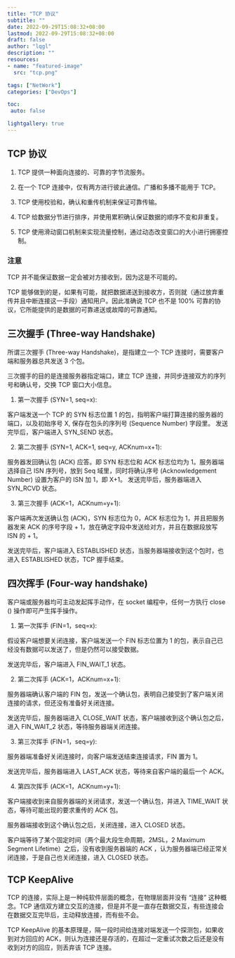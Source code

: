 ```yaml
---
title: "TCP 协议"
subtitle: ""
date: 2022-09-29T15:08:32+08:00
lastmod: 2022-09-29T15:08:32+08:00
draft: false
author: "lqgl"
description: ""
resources:
- name: "featured-image"
  src: "tcp.png"

tags: ["NetWork"]
categories: ["DevOps"]

toc:
 auto: false

lightgallery: true
---
```

## TCP 协议
1. TCP 提供一种面向连接的、可靠的字节流服务。

2. 在一个 TCP 连接中，仅有两方进行彼此通信。广播和多播不能用于 TCP。

3. TCP 使用校验和，确认和重传机制来保证可靠传输。

4. TCP 给数据分节进行排序，并使用累积确认保证数据的顺序不变和非重复。

5. TCP 使用滑动窗口机制来实现流量控制，通过动态改变窗口的大小进行拥塞控制。
### 注意
TCP 并不能保证数据一定会被对方接收到，因为这是不可能的。

TCP 能够做到的是，如果有可能，就把数据递送到接收方，否则就（通过放弃重传并且中断连接这一手段）通知用户。因此准确说 TCP 也不是 100% 可靠的协议，它所能提供的是数据的可靠递送或故障的可靠通知。

## 三次握手 (Three-way Handshake)
所谓三次握手 (Three-way Handshake)，是指建立一个 TCP 连接时，需要客户端和服务器总共发送 3 个包。

三次握手的目的是连接服务器指定端口，建立 TCP 连接，并同步连接双方的序列号和确认号，交换 TCP 窗口大小信息。

1. 第一次握手 (SYN=1, seq=x):

客户端发送一个 TCP 的 SYN 标志位置 1 的包，指明客户端打算连接的服务器的端口，以及初始序号 X, 保存在包头的序列号 (Sequence Number) 字段里。
发送完毕后，客户端进入 SYN_SEND 状态。

2. 第二次握手 (SYN=1, ACK=1, seq=y, ACKnum=x+1):

服务器发回确认包 (ACK) 应答。即 SYN 标志位和 ACK 标志位均为 1。服务器端选择自己 ISN 序列号，放到 Seq 域里，同时将确认序号 (Acknowledgement Number) 设置为客户的 ISN 加 1，即 X+1。 发送完毕后，服务器端进入 SYN_RCVD 状态。

3. 第三次握手 (ACK=1，ACKnum=y+1):

客户端再次发送确认包 (ACK)，SYN 标志位为 0，ACK 标志位为 1，并且把服务器发来 ACK 的序号字段 + 1，放在确定字段中发送给对方，并且在数据段放写 ISN 的 + 1。

发送完毕后，客户端进入 ESTABLISHED 状态，当服务器端接收到这个包时，也进入 ESTABLISHED 状态，TCP 握手结束。

## 四次挥手 (Four-way handshake)
客户端或服务器均可主动发起挥手动作，在 socket 编程中，任何一方执行 close () 操作即可产生挥手操作。

1. 第一次挥手 (FIN=1，seq=x):

假设客户端想要关闭连接，客户端发送一个 FIN 标志位置为 1 的包，表示自己已经没有数据可以发送了，但是仍然可以接受数据。

发送完毕后，客户端进入 FIN_WAIT_1 状态。

2. 第二次挥手 (ACK=1，ACKnum=x+1):

服务器端确认客户端的 FIN 包，发送一个确认包，表明自己接受到了客户端关闭连接的请求，但还没有准备好关闭连接。

发送完毕后，服务器端进入 CLOSE_WAIT 状态，客户端接收到这个确认包之后，进入 FIN_WAIT_2 状态，等待服务器端关闭连接。

3. 第三次挥手 (FIN=1，seq=y):

服务器端准备好关闭连接时，向客户端发送结束连接请求，FIN 置为 1。

发送完毕后，服务器端进入 LAST_ACK 状态，等待来自客户端的最后一个 ACK。

4. 第四次挥手 (ACK=1，ACKnum=y+1):

客户端接收到来自服务器端的关闭请求，发送一个确认包，并进入 TIME_WAIT 状态，等待可能出现的要求重传的 ACK 包。

服务器端接收到这个确认包之后，关闭连接，进入 CLOSED 状态。

客户端等待了某个固定时间（两个最大段生命周期，2MSL，2 Maximum Segment Lifetime）之后，没有收到服务器端的 ACK ，认为服务器端已经正常关闭连接，于是自己也关闭连接，进入 CLOSED 状态。

## TCP KeepAlive
TCP 的连接，实际上是一种纯软件层面的概念，在物理层面并没有 “连接” 这种概念。TCP 通信双方建立交互的连接，但是并不是一直存在数据交互，有些连接会在数据交互完毕后，主动释放连接，而有些不会。

TCP KeepAlive 的基本原理是，隔一段时间给连接对端发送一个探测包，如果收到对方回应的 ACK，则认为连接还是存活的，在超过一定重试次数之后还是没有收到对方的回应，则丢弃该 TCP 连接。